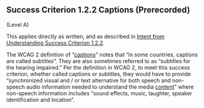 ## Success Criterion 1.2.2 Captions (Prerecorded)

(Level A)

This applies directly as written, and as described in [Intent from Understanding Success Criterion 1.2.2](https://www.w3.org/WAI/WCAG22/Understanding/captions-prerecorded#intent).

<div class="note">

The WCAG 2 definition of “[captions](https://www.w3.org/TR/WCAG22/#dfn-captions)” notes that “in some countries, captions are called subtitles”. They are also sometimes referred to as “subtitles for the hearing impaired.” Per the definition in WCAG 2, to meet this success criterion, whether called captions or subtitles, they would have to provide “synchronized visual and / or text alternative for both speech and non-speech audio information needed to understand the media [content](https://www.w3.org/TR/wcag2ict-22/#content-on-and-off-the-web)” where non-speech information includes “sound effects, music, laughter, speaker identification and location”.

</div>